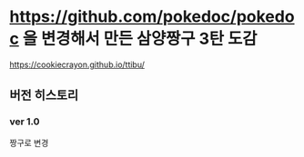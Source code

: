 https://github.com/pokedoc/pokedoc 을 변경해서 만든 삼양짱구 3탄 도감
==========================

https://cookiecrayon.github.io/ttibu/

## 버전 히스토리
### ver 1.0

짱구로 변경